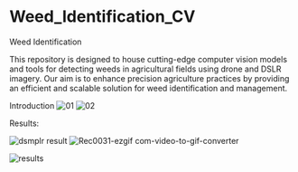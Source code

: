# Weed_Identification_CV
Weed Identification

This repository is designed to house cutting-edge computer vision models and tools for detecting weeds in agricultural fields using drone and DSLR imagery. Our aim is to enhance precision agriculture practices by providing an efficient and scalable solution for weed identification and management.

Introduction
![01](https://github.com/user-attachments/assets/1d7e7771-1b4c-4725-acb6-3a7e8f73e768)
![02](https://github.com/user-attachments/assets/7873f930-f9e8-447c-b072-5e3d242473e8)


Results:

![dsmplr result](https://github.com/user-attachments/assets/fdda38a0-9905-4121-af6c-e4cdeefbdcca)
![Rec0031-ezgif com-video-to-gif-converter](https://github.com/user-attachments/assets/cb68a907-a5fc-4c81-b167-198ca31c9319)

![results](https://github.com/user-attachments/assets/ab3e1e0e-1ebe-4709-a6d4-cfc58aeebe66)
